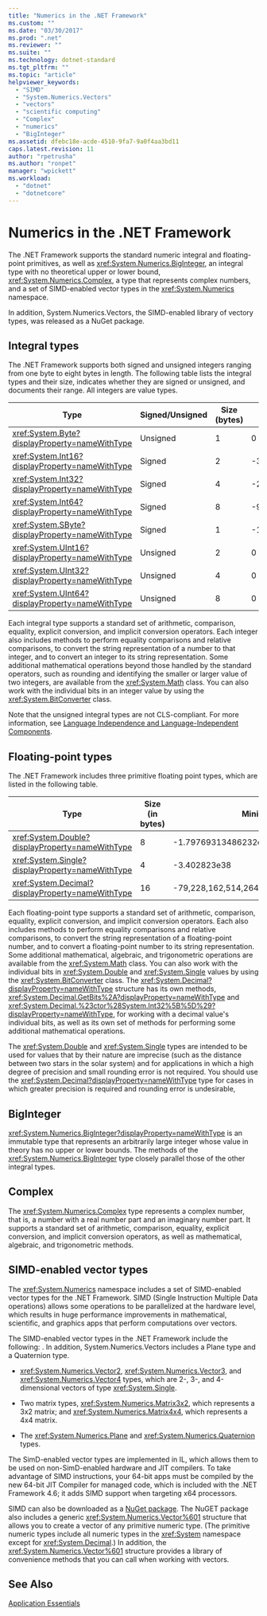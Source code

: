 ```yaml
---
title: "Numerics in the .NET Framework"
ms.custom: ""
ms.date: "03/30/2017"
ms.prod: ".net"
ms.reviewer: ""
ms.suite: ""
ms.technology: dotnet-standard
ms.tgt_pltfrm: ""
ms.topic: "article"
helpviewer_keywords: 
  - "SIMD"
  - "System.Numerics.Vectors"
  - "vectors"
  - "scientific computing"
  - "Complex"
  - "numerics"
  - "BigInteger"
ms.assetid: dfebc18e-acde-4510-9fa7-9a0f4aa3bd11
caps.latest.revision: 11
author: "rpetrusha"
ms.author: "ronpet"
manager: "wpickett"
ms.workload: 
  - "dotnet"
  - "dotnetcore"
---
```

# Numerics in the .NET Framework
The .NET Framework supports the standard numeric integral and floating-point primitives, as well as <xref:System.Numerics.BigInteger>, an integral type with no theoretical upper or lower bound, <xref:System.Numerics.Complex>, a type that represents complex numbers, and a set of SIMD-enabled vector types in the <xref:System.Numerics> namespace.  
  
 In addition, System.Numerics.Vectors, the SIMD-enabled library of vectory types, was released as a NuGet package.  
  
## Integral types  
 The .NET Framework supports both signed and unsigned integers ranging from one byte to eight bytes in length. The following table lists the integral types and their size, indicates whether they are signed or unsigned, and documents their range. All integers are value types.  
  
|Type|Signed/Unsigned|Size (bytes)|Minimum value|Maximum Value|  
|----------|----------------------|--------------------|-------------------|-------------------|  
|<xref:System.Byte?displayProperty=nameWithType>|Unsigned|1|0|255|  
|<xref:System.Int16?displayProperty=nameWithType>|Signed|2|-32,768|32,767|  
|<xref:System.Int32?displayProperty=nameWithType>|Signed|4|-2,147,483,648|2,147,483,647|  
|<xref:System.Int64?displayProperty=nameWithType>|Signed|8|-9,223,372,036,854,775,808|9,223,372,036,854,775,807|  
|<xref:System.SByte?displayProperty=nameWithType>|Signed|1|-128|127|  
|<xref:System.UInt16?displayProperty=nameWithType>|Unsigned|2|0|65,535|  
|<xref:System.UInt32?displayProperty=nameWithType>|Unsigned|4|0|4,294,967,295|  
|<xref:System.UInt64?displayProperty=nameWithType>|Unsigned|8|0|18,446,744,073,709,551,615|  
  
 Each integral type supports a standard set of arithmetic, comparison, equality, explicit conversion, and implicit conversion operators. Each integer also includes methods to perform equality comparisons and relative comparisons, to convert the string representation of a number to that integer, and to convert an integer to its string representation. Some additional mathematical operations beyond those handled by the standard operators, such as rounding and identifying the smaller or larger value of two integers, are available from the <xref:System.Math> class. You can also work with the individual bits in an integer value by using the <xref:System.BitConverter> class.  
  
 Note that the unsigned integral types are not CLS-compliant. For more information, see [Language Independence and Language-Independent Components](../../docs/standard/language-independence-and-language-independent-components.md).  
  
## Floating-point types  
 The .NET Framework includes three primitive floating point types, which are listed in the following table.  
  
|Type|Size (in bytes)|Minimum|Maximum|  
|----------|-----------------------|-------------|-------------|  
|<xref:System.Double?displayProperty=nameWithType>|8|-1.79769313486232e308|1.79769313486232e308|  
|<xref:System.Single?displayProperty=nameWithType>|4|-3.402823e38|3.402823e38|  
|<xref:System.Decimal?displayProperty=nameWithType>|16|-79,228,162,514,264,337,593,543,950,335|79,228,162,514,264,337,593,543,950,335|  
  
 Each floating-point type supports a standard set of arithmetic, comparison, equality, explicit conversion, and implicit conversion operators. Each also includes methods to perform equality comparisons and relative comparisons, to convert the string representation of a floating-point number, and to convert a floating-point number to its string representation. Some additional mathematical, algebraic, and trigonometric operations are available from the <xref:System.Math> class. You can also work with the individual bits in <xref:System.Double> and <xref:System.Single> values by using the <xref:System.BitConverter> class. The <xref:System.Decimal?displayProperty=nameWithType> structure has its own methods, <xref:System.Decimal.GetBits%2A?displayProperty=nameWithType> and <xref:System.Decimal.%23ctor%28System.Int32%5B%5D%29?displayProperty=nameWithType>, for working with a decimal value's individual bits, as well as its own set of methods for performing some additional mathematical operations.  
  
 The <xref:System.Double> and <xref:System.Single> types are intended to be used for values that by their nature are imprecise (such as the distance between two stars in the solar system) and for applications in which a high degree of precision and small rounding error is not required. You should use the <xref:System.Decimal?displayProperty=nameWithType> type for cases in which greater precision is required and rounding error is undesirable,  
  
## BigInteger  
 <xref:System.Numerics.BigInteger?displayProperty=nameWithType> is an immutable type that represents an arbitrarily large integer whose value in theory has no upper or lower bounds. The methods of the <xref:System.Numerics.BigInteger> type closely parallel those of the other integral types.  
  
## Complex  
 The <xref:System.Numerics.Complex> type represents a complex number, that is, a number with a real number part and an imaginary number part. It supports a standard set of arithmetic, comparison, equality, explicit conversion, and implicit conversion operators, as well as mathematical, algebraic, and trigonometric methods.  
  
## SIMD-enabled vector types  
 The <xref:System.Numerics> namespace includes a set of SIMD-enabled vector types for the .NET Framework. SIMD (Single Instruction Multiple Data operations) allows some operations to be parallelized at the hardware level, which results in huge performance improvements in mathematical, scientific, and graphics apps that perform computations over vectors.  
  
 The SIMD-enabled vector types in the .NET Framework include the following: .  In addition, System.Numerics.Vectors includes a Plane type and a Quaternion type.  
  
-   <xref:System.Numerics.Vector2>,  <xref:System.Numerics.Vector3>, and  <xref:System.Numerics.Vector4> types, which are 2-, 3-, and 4-dimensional vectors of type <xref:System.Single>.  
  
-   Two matrix types, <xref:System.Numerics.Matrix3x2>, which represents a 3x2 matrix; and <xref:System.Numerics.Matrix4x4>, which represents a 4x4 matrix.  
  
-   The <xref:System.Numerics.Plane> and <xref:System.Numerics.Quaternion> types.  
  
 The SimD-enabled vector types are implemented in IL, which allows them to be used on non-SimD-enabled hardware and JIT compilers. To take advantage of SIMD instructions, your 64-bit apps must be compiled by the new 64-bit JIT Compiler for managed code, which is included with the .NET Framework 4.6; it adds SIMD support when targeting x64 processors.  
  
 SIMD can also be downloaded as a [NuGet package](https://www.nuget.org/packages/System.Numerics.Vectors).  The NuGET package also includes a generic <xref:System.Numerics.Vector%601> structure that allows you to create a vector of any primitive numeric type. (The primitive numeric types include all numeric types in the <xref:System> namespace except for <xref:System.Decimal>.) In addition, the <xref:System.Numerics.Vector%601> structure provides a library of convenience methods that you can call when working with vectors.  
  
## See Also  
 [Application Essentials](../../docs/standard/application-essentials.md)
